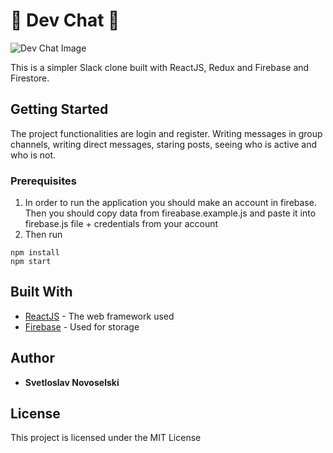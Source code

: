 # 💌 Dev Chat 💌
![Dev Chat Image](https://i.imgur.com/h8eMLht.png)

This is a simpler Slack clone built with ReactJS, Redux and Firebase and Firestore.

## Getting Started

The project functionalities are login and register. Writing messages in group channels, writing direct messages, staring posts, seeing who is active and who is not.

### Prerequisites

1. In order to run the application you should make an account in firebase. Then you should copy data from fireabase.example.js and paste it into firebase.js file + credentials from your account
2. Then run
```
npm install
npm start
```

## Built With

* [ReactJS](https://reactjs.org/) - The web framework used
* [Firebase](https://firebase.google.com/) - Used for storage

## Author

* **Svetloslav Novoselski** 

## License
This project is licensed under the MIT License
